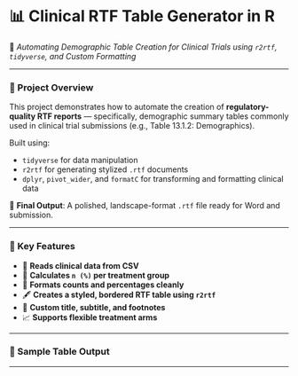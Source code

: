 # 📊 Clinical RTF Table Generator in R

🚀 *Automating Demographic Table Creation for Clinical Trials using `r2rtf`, `tidyverse`, and Custom Formatting*

---

### 📁 Project Overview

This project demonstrates how to automate the creation of **regulatory-quality RTF reports** — specifically, demographic summary tables commonly used in clinical trial submissions (e.g., Table 13.1.2: Demographics).

Built using:
- `tidyverse` for data manipulation
- `r2rtf` for generating stylized `.rtf` documents
- `dplyr`, `pivot_wider`, and `formatC` for transforming and formatting clinical data

📌 **Final Output**: A polished, landscape-format `.rtf` file ready for Word and submission.

---

### 🧠 Key Features

- 📂 **Reads clinical data from CSV**
- 🧮 **Calculates `n (%)` per treatment group**
- 📄 **Formats counts and percentages cleanly**
- 🖋️ **Creates a styled, bordered RTF table using `r2rtf`**
- 📃 **Custom title, subtitle, and footnotes**
- 📈 **Supports flexible treatment arms**

---

### 📌 Sample Table Output



---

